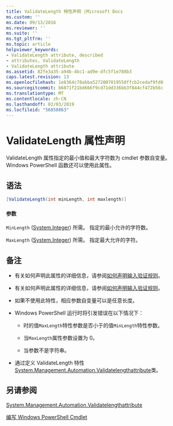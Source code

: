 ```yaml
---
title: ValidateLength 特性声明 |Microsoft Docs
ms.custom: ''
ms.date: 09/13/2016
ms.reviewer: ''
ms.suite: ''
ms.tgt_pltfrm: ''
ms.topic: article
helpviewer_keywords:
- ValidateLength attribute, described
- attributes, ValidateLength
- ValidateLength attribute
ms.assetid: 82fe3a35-a94b-4bc1-ad9e-dfc5f1e788b3
caps.latest.revision: 13
ms.openlocfilehash: 1e8364c78abba5272007019550ffcb2cedaf9fd0
ms.sourcegitcommit: b6871f21bd666f9cd71dd336bb3f844cf472b56c
ms.translationtype: MT
ms.contentlocale: zh-CN
ms.lasthandoff: 02/03/2019
ms.locfileid: "56858863"
---
```

# <a name="validatelength-attribute-declaration"></a>ValidateLength 属性声明

ValidateLength 属性指定的最小值和最大字符数为 cmdlet 参数自变量。 Windows PowerShell 函数还可以使用此属性。

## <a name="syntax"></a>语法

```csharp
[ValidateLength(int minLength, int maxlength)]
```

#### <a name="parameters"></a>参数

`MinLength` ([System.Integer](/dotnet/api/System.Integer)) 所需。 指定的最小允许的字符数。

`MaxLength` ([System.Integer](/dotnet/api/System.Integer)) 所需。 指定最大允许的字符。

## <a name="remarks"></a>备注

- 有关如何声明此属性的详细信息，请参阅[如何声明输入验证规则](http://msdn.microsoft.com/en-us/544c2100-62ba-4be4-b2a2-cc0d4e4fc45b)。
- 有关如何声明此属性的详细信息，请参阅[如何声明输入验证规则](http://msdn.microsoft.com/en-us/544c2100-62ba-4be4-b2a2-cc0d4e4fc45b)。

- 如果不使用此特性，相应参数自变量可以是任意长度。

- Windows PowerShell 运行时将引发错误在以下情况下：

    - 时的值`MaxLength`特性参数是否小于的值`MinLength`特性参数。

    - 当`MaxLength`属性参数设置为 0。

    - 当参数不是字符串。

- 通过定义 ValidateLength 特性[System.Management.Automation.Validatelengthattribute](/dotnet/api/System.Management.Automation.ValidateLengthAttribute)类。

## <a name="see-also"></a>另请参阅

[System.Management.Automation.Validatelengthattribute](/dotnet/api/System.Management.Automation.ValidateLengthAttribute)

[编写 Windows PowerShell Cmdlet](./writing-a-windows-powershell-cmdlet.md)
